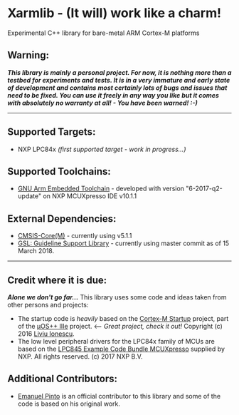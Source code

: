 # Xarmlib - (It will) work like a charm!
Experimental C++ library for bare-metal ARM Cortex-M platforms

## Warning:
***This library is mainly a personal project. For now, it is nothing more than a testbed for experiments and tests. It is in a very immature and early state of development and contains most certainly lots of bugs and issues that need to be fixed. You can use it freely in any way you like but it comes with absolutely no warranty at all! - You have been warned! :-)***

---
## Supported Targets:
- NXP LPC84x *(first supported target - work in progress...)*

## Supported Toolchains:
- [GNU Arm Embedded Toolchain](https://developer.arm.com/open-source/gnu-toolchain/gnu-rm) - developed with version "6-2017-q2-update" on NXP MCUXpresso IDE v10.1.1

## External Dependencies:
- [CMSIS-Core(M)](https://github.com/ARM-software/CMSIS_5) - currently using v5.1.1
- [GSL: Guideline Support Library](https://github.com/Microsoft/GSL) - currently using master commit as of 15 March 2018.

---
## Credit where it is due:

***Alone we don't go far...*** This library uses some code and ideas taken from other persons and projects:  

- The startup code is *heavily* based on the [Cortex-M Startup](https://github.com/micro-os-plus/cortexm-startup-DEPRECATED) project, part of the [µOS++ IIIe](https://github.com/micro-os-plus) project. <-- *Great project, check it out!* Copyright (c) 2016 [Liviu Ionescu](https://github.com/ilg-ul).
- The low level peripheral drivers for the LPC84x family of MCUs are based on the [LPC845 Example Code Bundle MCUXpresso](https://www.nxp.com/downloads/en/software/LPC845-Example-Code-Bundle-MCUXpresso.zip) supplied by NXP. All rights reserved. (c) 2017 NXP B.V.  

## Additional Contributors:
- [Emanuel Pinto](https://github.com/emanuelpinto) is an official contributor to this library and some of the code is based on his original work.  
